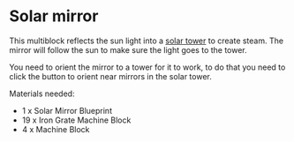 # Solar mirror

This multiblock reflects the sun light into a [solar tower](6.5-solar-tower) to create steam.
The mirror will follow the sun to make sure the light goes to the tower. 

You need to orient the mirror to a tower for it to work, 
to do that you need to click the button to orient near mirrors in the solar tower.

Materials needed:
- 1 x Solar Mirror Blueprint
- 19 x Iron Grate Machine Block
- 4 x Machine Block